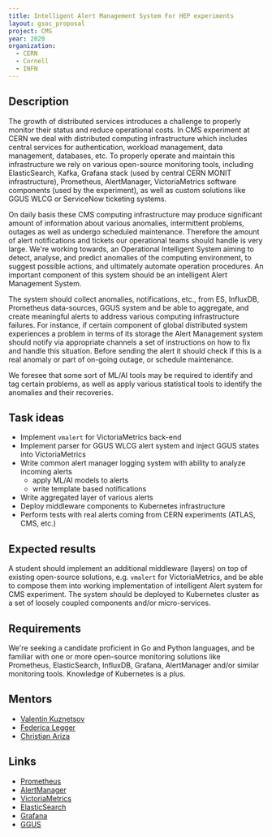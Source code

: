 ```yaml
---
title: Intelligent Alert Management System For HEP experiments
layout: gsoc_proposal
project: CMS
year: 2020
organization:
  - CERN
  - Cornell
  - INFN
---
```


## Description

The growth of distributed services introduces a challenge to properly monitor
their status and reduce operational costs. In CMS experiment at CERN we deal
with distributed computing infrastructure which includes central services for
authentication, workload management, data management, databases, etc. To
properly operate and maintain this infrastructure we rely on various open-source
monitoring tools, including ElasticSearch, Kafka, Grafana stack (used by central
CERN MONIT infrastructure), Prometheus, AlertManager, VictoriaMetrics software
components (used by the experiment), as well as custom solutions like GGUS WLCG
or ServiceNow ticketing systems.

On daily basis these CMS computing infrastructure may produce significant amount
of information about various anomalies, intermittent problems, outages as well
as undergo scheduled maintenance. Therefore the amount of alert notifications
and tickets our operational teams should handle is very large. We're working
towards, an Operational Intelligent System aiming to detect, analyse, and
predict anomalies of the computing environment, to suggest possible actions, and
ultimately automate operation procedures. An important component of this system
should be an intelligent Alert Management System.

The system should collect anomalies, notifications, etc., from ES, InfluxDB,
Prometheus data-sources, GGUS system and be able to aggregate, and create
meaningful alerts to address various computing infrastructure failures. For
instance, if certain component of global distributed system experiences a
problem in terms of its storage the Alert Management system should notify via
appropriate channels a set of instructions on how to fix and handle this
situation. Before sending the alert it should check if this is a real anomaly or
part of on-going outage, or schedule maintenance.

We foresee that some sort of ML/AI tools may be required to identify and tag
certain problems, as well as apply various statistical tools to identify the
anomalies and their recoveries.

## Task ideas

- Implement `vmalert` for VictoriaMetrics back-end
- Implement parser for GGUS WLCG alert system and inject GGUS states into
  VictoriaMetrics
- Write common alert manager logging system with ability to analyze incoming
  alerts
  - apply ML/AI models to alerts
  - write template based notifications
- Write aggregated layer of various alerts
- Deploy middleware components to Kubernetes infrastructure
- Perform tests with real alerts coming from CERN experiments (ATLAS, CMS, etc.)

## Expected results

A student should implement an additional middleware (layers) on top of existing
open-source solutions, e.g. `vmalert` for VictoriaMetrics, and be able to
compose them into working implementation of intelligent Alert system for CMS
experiment. The system should be deployed to Kubernetes cluster as a set of
loosely coupled components and/or micro-services.

## Requirements

We're seeking a candidate proficient in Go and Python languages, and be familiar
with one or more open-source monitoring solutions like Prometheus,
ElasticSearch, InfluxDB, Grafana, AlertManager and/or similar monitoring tools.
Knowledge of Kubernetes is a plus.

## Mentors

- [Valentin Kuznetsov](mailto:vkuznet@gmail.com)
- [Federica Legger](mailto:federica.legger@to.infn.it)
- [Christian Ariza](mailto:christian.ariza@gmail.com)

## Links

- [Prometheus](https://prometheus.io/)
- [AlertManager](https://prometheus.io/docs/alerting/alertmanager/)
- [VictoriaMetrics](https://victoriametrics.com/)
- [ElasticSearch](https://www.elastic.co/)
- [Grafana](https://grafana.com/)
- [GGUS](https://ggus.eu/)
